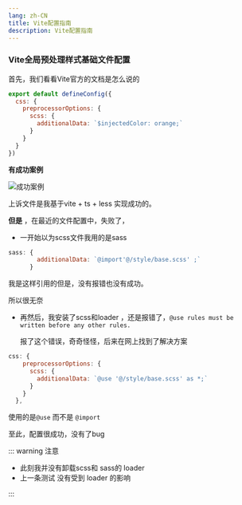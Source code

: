 ```yaml
---
lang: zh-CN
title: Vite配置指南
description: Vite配置指南
---
```


### Vite全局预处理样式基础文件配置

首先，我们看看Vite官方的文档是怎么说的

```js
export default defineConfig({
  css: {
    preprocessorOptions: {
      scss: {
        additionalData: `$injectedColor: orange;`
      }
    }
  }
})
```



**有成功案例**

 ![成功案例](~@/img/viteCss.png)

上诉文件是我基于vite + ts + less 实现成功的。

**但是** ，在最近的文件配置中，失败了，

- 一开始以为scss文件我用的是sass

```js
sass: {
        additionalData: `@import'@/style/base.scss' ;`
      }
```

我是这样引用的但是，没有报错也没有成功。

所以很无奈

- 再然后，我安装了scss和loader ，还是报错了，`@use rules must be written before any other rules.`

  报了这个错误，奇奇怪怪，后来在网上找到了解决方案

```js
css: {
    preprocessorOptions: {
      scss: {
        additionalData: `@use '@/style/base.scss' as *;`
      }
    }
  },
```

使用的是`@use` 而不是 `@import`

至此，配置很成功，没有了bug

::: warning 注意 

- 此刻我并没有卸载scss和 sass的  loader
- 上一条测试 没有受到  loader   的影响

:::

